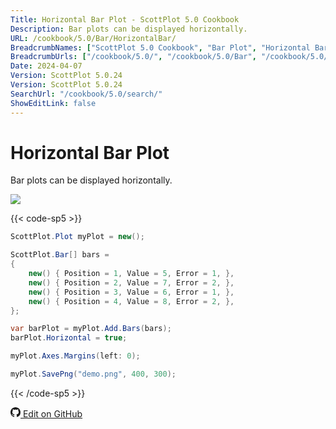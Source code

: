 ```yaml
---
Title: Horizontal Bar Plot - ScottPlot 5.0 Cookbook
Description: Bar plots can be displayed horizontally.
URL: /cookbook/5.0/Bar/HorizontalBar/
BreadcrumbNames: ["ScottPlot 5.0 Cookbook", "Bar Plot", "Horizontal Bar Plot"]
BreadcrumbUrls: ["/cookbook/5.0/", "/cookbook/5.0/Bar", "/cookbook/5.0/Bar/HorizontalBar"]
Date: 2024-04-07
Version: ScottPlot 5.0.24
Version: ScottPlot 5.0.24
SearchUrl: "/cookbook/5.0/search/"
ShowEditLink: false
---
```


# Horizontal Bar Plot


Bar plots can be displayed horizontally.

[![](/cookbook/5.0/images/HorizontalBar.png?240407170921)](/cookbook/5.0/images/HorizontalBar.png?240407170921)

{{< code-sp5 >}}

```cs
ScottPlot.Plot myPlot = new();

ScottPlot.Bar[] bars =
{
    new() { Position = 1, Value = 5, Error = 1, },
    new() { Position = 2, Value = 7, Error = 2, },
    new() { Position = 3, Value = 6, Error = 1, },
    new() { Position = 4, Value = 8, Error = 2, },
};

var barPlot = myPlot.Add.Bars(bars);
barPlot.Horizontal = true;

myPlot.Axes.Margins(left: 0);

myPlot.SavePng("demo.png", 400, 300);

```

{{< /code-sp5 >}}

<a href='https://github.com/ScottPlot/ScottPlot/blob/main/src/ScottPlot5/ScottPlot5%20Cookbook/Recipes/PlotTypes/Bar.cs'><svg xmlns="http://www.w3.org/2000/svg" width="16" height="16" fill="currentColor" class="mb-1 bi bi-github" viewBox="0 0 16 16">
  <path d="M8 0C3.58 0 0 3.58 0 8c0 3.54 2.29 6.53 5.47 7.59.4.07.55-.17.55-.38 0-.19-.01-.82-.01-1.49-2.01.37-2.53-.49-2.69-.94-.09-.23-.48-.94-.82-1.13-.28-.15-.68-.52-.01-.53.63-.01 1.08.58 1.23.82.72 1.21 1.87.87 2.33.66.07-.52.28-.87.51-1.07-1.78-.2-3.64-.89-3.64-3.95 0-.87.31-1.59.82-2.15-.08-.2-.36-1.02.08-2.12 0 0 .67-.21 2.2.82.64-.18 1.32-.27 2-.27s1.36.09 2 .27c1.53-1.04 2.2-.82 2.2-.82.44 1.1.16 1.92.08 2.12.51.56.82 1.27.82 2.15 0 3.07-1.87 3.75-3.65 3.95.29.25.54.73.54 1.48 0 1.07-.01 1.93-.01 2.2 0 .21.15.46.55.38A8.01 8.01 0 0 0 16 8c0-4.42-3.58-8-8-8"/>
</svg> Edit on GitHub</a>

